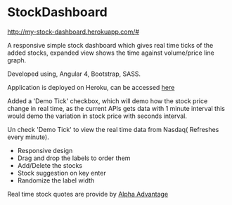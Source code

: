 # StockDashboard
<a href="http://my-stock-dashboard.herokuapp.com">http://my-stock-dashboard.herokuapp.com/#</a>

A responsive simple stock dashboard which gives real time ticks of the added stocks, expanded view shows the time against volume/price line graph.

Developed using, Angular 4, Bootstrap, SASS.

Application is deployed on Heroku, can be accessed <a href="http://my-stock-dashboard.herokuapp.com">here</a>

Added a 'Demo Tick' checkbox, which will demo how the stock price change in real time, as the current APIs gets data with 1 minute interval this would demo the variation in stock price with seconds interval.

Un check 'Demo Tick' to view the real time data from Nasdaq( Refreshes every minute).

- Responsive design
- Drag and drop the labels to order them
- Add/Delete the stocks
- Stock suggestion on key enter
- Randomize the label width





Real time stock  quotes are provide by   <a href="https://www.alphavantage.co/"> Alpha Advantage </a>
